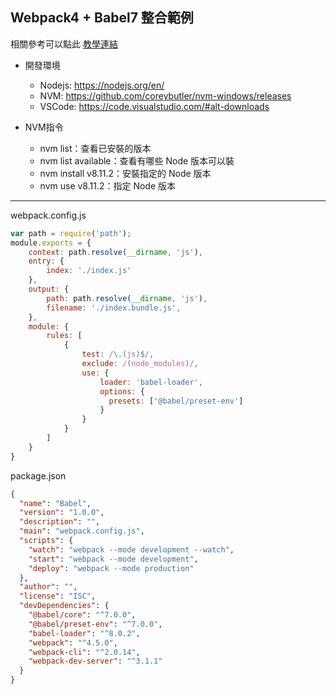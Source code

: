 ## Webpack4 + Babel7 整合範例
相關參考可以點此 [教學連結](https://medium.com/@Mike_Cheng1208/webpack教學-四-javascript-與-babel-1d7acd911e63)

- 開發環境
    - Nodejs:  https://nodejs.org/en/
    - NVM: https://github.com/coreybutler/nvm-windows/releases
    - VSCode: https://code.visualstudio.com/#alt-downloads
    
- NVM指令
    - nvm list：查看已安裝的版本
    - nvm list available：查看有哪些 Node 版本可以裝
    - nvm install v8.11.2：安裝指定的 Node 版本
    - nvm use v8.11.2：指定 Node 版本
    
---
webpack.config.js
```javascript
var path = require('path');
module.exports = {
    context: path.resolve(__dirname, 'js'),
    entry: {
        index: './index.js'
    },
    output: {
        path: path.resolve(__dirname, 'js'),
        filename: './index.bundle.js',
    },
    module: {
        rules: [
            {
                test: /\.(js)$/,
                exclude: /(node_modules)/,
                use: {
                    loader: 'babel-loader',
                    options: {
                      presets: ['@babel/preset-env']
                    }
                }
            }
        ]
    }
}

```
package.json
```json
{
  "name": "Babel",
  "version": "1.0.0",
  "description": "",
  "main": "webpack.config.js",
  "scripts": {
    "watch": "webpack --mode development --watch",
    "start": "webpack --mode development",
    "deploy": "webpack --mode production"
  },
  "author": "",
  "license": "ISC",
  "devDependencies": {
    "@babel/core": "^7.0.0",
    "@babel/preset-env": "^7.0.0",
    "babel-loader": "^8.0.2",
    "webpack": "^4.5.0",
    "webpack-cli": "^2.0.14",
    "webpack-dev-server": "^3.1.1"
  }
}

```
